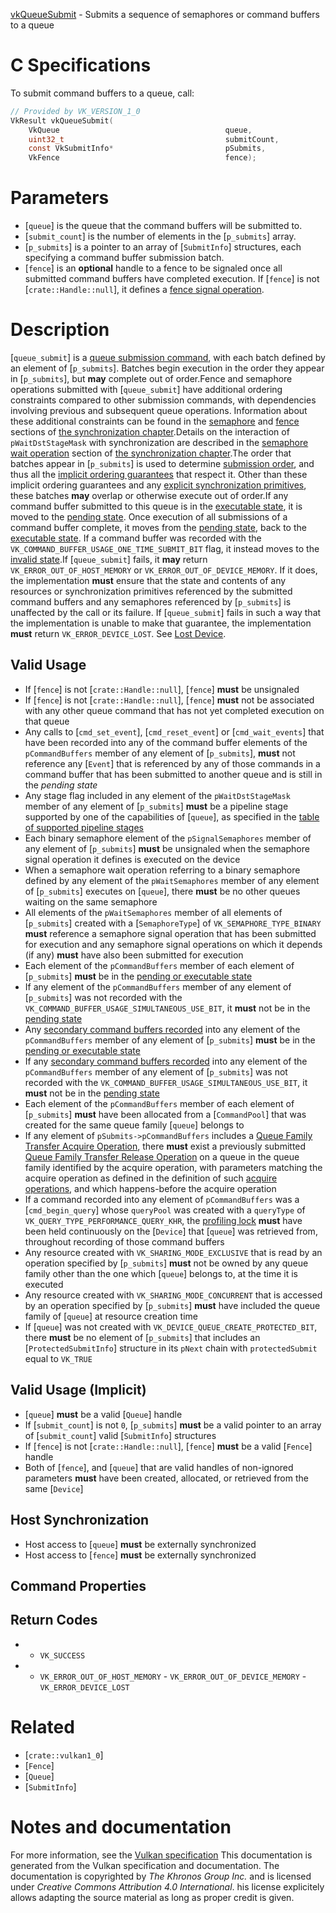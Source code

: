 [vkQueueSubmit](https://www.khronos.org/registry/vulkan/specs/1.3-extensions/man/html/vkQueueSubmit.html) - Submits a sequence of semaphores or command buffers to a queue

# C Specifications
To submit command buffers to a queue, call:
```c
// Provided by VK_VERSION_1_0
VkResult vkQueueSubmit(
    VkQueue                                     queue,
    uint32_t                                    submitCount,
    const VkSubmitInfo*                         pSubmits,
    VkFence                                     fence);
```

# Parameters
- [`queue`] is the queue that the command buffers will be submitted to.
- [`submit_count`] is the number of elements in the [`p_submits`] array.
- [`p_submits`] is a pointer to an array of [`SubmitInfo`] structures, each specifying a command buffer submission batch.
- [`fence`] is an  **optional**  handle to a fence to be signaled once all submitted command buffers have completed execution. If [`fence`] is not [`crate::Handle::null`], it defines a [fence signal operation](https://www.khronos.org/registry/vulkan/specs/1.3-extensions/html/vkspec.html#synchronization-fences-signaling).

# Description
[`queue_submit`] is a [queue submission
command](https://www.khronos.org/registry/vulkan/specs/1.3-extensions/html/vkspec.html#devsandqueues-submission), with each batch defined by an element of [`p_submits`].
Batches begin execution in the order they appear in [`p_submits`], but  **may** 
complete out of order.Fence and semaphore operations submitted with [`queue_submit`] have
additional ordering constraints compared to other submission commands, with
dependencies involving previous and subsequent queue operations.
Information about these additional constraints can be found in the
[semaphore](https://www.khronos.org/registry/vulkan/specs/1.3-extensions/html/vkspec.html#synchronization-semaphores) and [fence](https://www.khronos.org/registry/vulkan/specs/1.3-extensions/html/vkspec.html#synchronization-fences) sections of [the synchronization chapter](https://www.khronos.org/registry/vulkan/specs/1.3-extensions/html/vkspec.html#synchronization).Details on the interaction of `pWaitDstStageMask` with synchronization
are described in the [semaphore wait
operation](https://www.khronos.org/registry/vulkan/specs/1.3-extensions/html/vkspec.html#synchronization-semaphores-waiting) section of [the synchronization chapter](https://www.khronos.org/registry/vulkan/specs/1.3-extensions/html/vkspec.html#synchronization).The order that batches appear in [`p_submits`] is used to determine
[submission order](https://www.khronos.org/registry/vulkan/specs/1.3-extensions/html/vkspec.html#synchronization-submission-order), and thus all the
[implicit ordering guarantees](https://www.khronos.org/registry/vulkan/specs/1.3-extensions/html/vkspec.html#synchronization-implicit) that respect it.
Other than these implicit ordering guarantees and any [explicit synchronization primitives](https://www.khronos.org/registry/vulkan/specs/1.3-extensions/html/vkspec.html#synchronization), these batches  **may**  overlap or
otherwise execute out of order.If any command buffer submitted to this queue is in the
[executable state](https://www.khronos.org/registry/vulkan/specs/1.3-extensions/html/vkspec.html#commandbuffers-lifecycle), it is moved to the
[pending state](https://www.khronos.org/registry/vulkan/specs/1.3-extensions/html/vkspec.html#commandbuffers-lifecycle).
Once execution of all submissions of a command buffer complete, it moves
from the [pending state](https://www.khronos.org/registry/vulkan/specs/1.3-extensions/html/vkspec.html#commandbuffers-lifecycle), back to the
[executable state](https://www.khronos.org/registry/vulkan/specs/1.3-extensions/html/vkspec.html#commandbuffers-lifecycle).
If a command buffer was recorded with the
`VK_COMMAND_BUFFER_USAGE_ONE_TIME_SUBMIT_BIT` flag, it instead moves to
the [invalid state](https://www.khronos.org/registry/vulkan/specs/1.3-extensions/html/vkspec.html#commandbuffers-lifecycle).If [`queue_submit`] fails, it  **may**  return
`VK_ERROR_OUT_OF_HOST_MEMORY` or `VK_ERROR_OUT_OF_DEVICE_MEMORY`.
If it does, the implementation  **must**  ensure that the state and contents of
any resources or synchronization primitives referenced by the submitted
command buffers and any semaphores referenced by [`p_submits`] is
unaffected by the call or its failure.
If [`queue_submit`] fails in such a way that the implementation is unable
to make that guarantee, the implementation  **must**  return
`VK_ERROR_DEVICE_LOST`.
See [Lost Device](https://www.khronos.org/registry/vulkan/specs/1.3-extensions/html/vkspec.html#devsandqueues-lost-device).
## Valid Usage
-    If [`fence`] is not [`crate::Handle::null`], [`fence`] **must**  be unsignaled
-    If [`fence`] is not [`crate::Handle::null`], [`fence`] **must**  not be associated with any other queue command that has not yet completed execution on that queue
-    Any calls to [`cmd_set_event`], [`cmd_reset_event`] or [`cmd_wait_events`] that have been recorded into any of the command buffer elements of the `pCommandBuffers` member of any element of [`p_submits`],  **must**  not reference any [`Event`] that is referenced by any of those commands in a command buffer that has been submitted to another queue and is still in the *pending state*
-    Any stage flag included in any element of the `pWaitDstStageMask` member of any element of [`p_submits`] **must**  be a pipeline stage supported by one of the capabilities of [`queue`], as specified in the [table of supported pipeline stages](https://www.khronos.org/registry/vulkan/specs/1.3-extensions/html/vkspec.html#synchronization-pipeline-stages-supported)
-    Each binary semaphore element of the `pSignalSemaphores` member of any element of [`p_submits`] **must**  be unsignaled when the semaphore signal operation it defines is executed on the device
-    When a semaphore wait operation referring to a binary semaphore defined by any element of the `pWaitSemaphores` member of any element of [`p_submits`] executes on [`queue`], there  **must**  be no other queues waiting on the same semaphore
-    All elements of the `pWaitSemaphores` member of all elements of [`p_submits`] created with a [`SemaphoreType`] of `VK_SEMAPHORE_TYPE_BINARY` **must**  reference a semaphore signal operation that has been submitted for execution and any semaphore signal operations on which it depends (if any)  **must**  have also been submitted for execution
-    Each element of the `pCommandBuffers` member of each element of [`p_submits`] **must**  be in the [pending or executable state](https://www.khronos.org/registry/vulkan/specs/1.3-extensions/html/vkspec.html#commandbuffers-lifecycle)
-    If any element of the `pCommandBuffers` member of any element of [`p_submits`] was not recorded with the `VK_COMMAND_BUFFER_USAGE_SIMULTANEOUS_USE_BIT`, it  **must**  not be in the [pending state](https://www.khronos.org/registry/vulkan/specs/1.3-extensions/html/vkspec.html#commandbuffers-lifecycle)
-    Any [secondary command buffers recorded](https://www.khronos.org/registry/vulkan/specs/1.3-extensions/html/vkspec.html#commandbuffers-secondary) into any element of the `pCommandBuffers` member of any element of [`p_submits`] **must**  be in the [pending or executable state](https://www.khronos.org/registry/vulkan/specs/1.3-extensions/html/vkspec.html#commandbuffers-lifecycle)
-    If any [secondary command buffers recorded](https://www.khronos.org/registry/vulkan/specs/1.3-extensions/html/vkspec.html#commandbuffers-secondary) into any element of the `pCommandBuffers` member of any element of [`p_submits`] was not recorded with the `VK_COMMAND_BUFFER_USAGE_SIMULTANEOUS_USE_BIT`, it  **must**  not be in the [pending state](https://www.khronos.org/registry/vulkan/specs/1.3-extensions/html/vkspec.html#commandbuffers-lifecycle)
-    Each element of the `pCommandBuffers` member of each element of [`p_submits`] **must**  have been allocated from a [`CommandPool`] that was created for the same queue family [`queue`] belongs to
-    If any element of `pSubmits->pCommandBuffers` includes a [Queue Family Transfer Acquire Operation](https://www.khronos.org/registry/vulkan/specs/1.3-extensions/html/vkspec.html#synchronization-queue-transfers-acquire), there  **must**  exist a previously submitted [Queue Family Transfer Release Operation](https://www.khronos.org/registry/vulkan/specs/1.3-extensions/html/vkspec.html#synchronization-queue-transfers-release) on a queue in the queue family identified by the acquire operation, with parameters matching the acquire operation as defined in the definition of such [acquire operations](https://www.khronos.org/registry/vulkan/specs/1.3-extensions/html/vkspec.html#synchronization-queue-transfers-acquire), and which happens-before the acquire operation
-    If a command recorded into any element of `pCommandBuffers` was a [`cmd_begin_query`] whose `queryPool` was created with a `queryType` of `VK_QUERY_TYPE_PERFORMANCE_QUERY_KHR`, the [profiling lock](https://www.khronos.org/registry/vulkan/specs/1.3-extensions/html/vkspec.html#profiling-lock) **must**  have been held continuously on the [`Device`] that [`queue`] was retrieved from, throughout recording of those command buffers
-    Any resource created with `VK_SHARING_MODE_EXCLUSIVE` that is read by an operation specified by [`p_submits`] **must**  not be owned by any queue family other than the one which [`queue`] belongs to, at the time it is executed
-    Any resource created with `VK_SHARING_MODE_CONCURRENT` that is accessed by an operation specified by [`p_submits`] **must**  have included the queue family of [`queue`] at resource creation time
-    If [`queue`] was not created with `VK_DEVICE_QUEUE_CREATE_PROTECTED_BIT`, there  **must**  be no element of [`p_submits`] that includes an [`ProtectedSubmitInfo`] structure in its `pNext` chain with `protectedSubmit` equal to `VK_TRUE`

## Valid Usage (Implicit)
-  [`queue`] **must**  be a valid [`Queue`] handle
-    If [`submit_count`] is not `0`, [`p_submits`] **must**  be a valid pointer to an array of [`submit_count`] valid [`SubmitInfo`] structures
-    If [`fence`] is not [`crate::Handle::null`], [`fence`] **must**  be a valid [`Fence`] handle
-    Both of [`fence`], and [`queue`] that are valid handles of non-ignored parameters  **must**  have been created, allocated, or retrieved from the same [`Device`]

## Host Synchronization
- Host access to [`queue`] **must**  be externally synchronized
- Host access to [`fence`] **must**  be externally synchronized

## Command Properties
## Return Codes
*   - `VK_SUCCESS` 
*   - `VK_ERROR_OUT_OF_HOST_MEMORY`  - `VK_ERROR_OUT_OF_DEVICE_MEMORY`  - `VK_ERROR_DEVICE_LOST`

# Related
- [`crate::vulkan1_0`]
- [`Fence`]
- [`Queue`]
- [`SubmitInfo`]

# Notes and documentation
For more information, see the [Vulkan specification](https://www.khronos.org/registry/vulkan/specs/1.3-extensions/html/vkspec.html)
This documentation is generated from the Vulkan specification and documentation.
The documentation is copyrighted by *The Khronos Group Inc.* and is licensed under *Creative Commons Attribution 4.0 International*.
his license explicitely allows adapting the source material as long as proper credit is given.
        